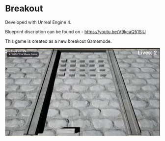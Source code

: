 # Breakout

Developed with Unreal Engine 4.

Blueprint discription can be found on - https://youtu.be/V9kcaQ51SiU

This game is created as a new breakout Gamemode.

![bo](bo.JPG)
